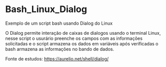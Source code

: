 # Bash_Linux_Dialog
Exemplo de um script bash usando Dialog do Linux

O Dialog permite interação de caixas de dialogos usando o terminal Linux, nesse script o usurário preenche os campos com 
as informações solicitadas e o script armazena os dados em variáveis após verificadas o bash armazena as informações no bando 
de dados. 

Fonte de estudos: https://aurelio.net/shell/dialog/
